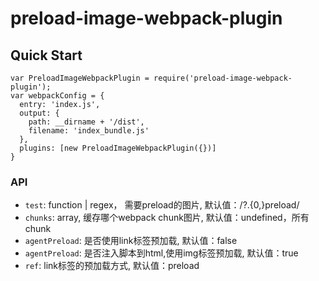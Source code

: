 # preload-image-webpack-plugin

## Quick Start

``` shell
var PreloadImageWebpackPlugin = require('preload-image-webpack-plugin');
var webpackConfig = {
  entry: 'index.js',
  output: {
    path: __dirname + '/dist',
    filename: 'index_bundle.js'
  },
  plugins: [new PreloadImageWebpackPlugin({})]
}
```


### API

- `test`: function | regex， 需要preload的图片, 默认值：/\?.{0,}preload/
- `chunks`: array, 缓存哪个webpack chunk图片, 默认值：undefined，所有chunk
- `agentPreload`: 是否使用link标签预加载, 默认值：false
- `agentPreload`: 是否注入脚本到html,使用img标签预加载, 默认值：true
- `ref`: link标签的预加载方式, 默认值：preload
